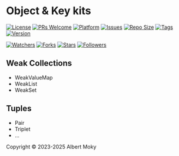 # Object & Key kits

[![License](https://img.shields.io/github/license/moky/ObjectKey)](https://github.com/moky/ObjectKey/blob/master/LICENSE)
[![PRs Welcome](https://img.shields.io/badge/PRs-welcome-brightgreen.svg)](https://github.com/moky/ObjectKey/pulls)
[![Platform](https://img.shields.io/badge/Platform-Dart%203-brightgreen.svg)](https://github.com/moky/ObjectKey/wiki)
[![Issues](https://img.shields.io/github/issues/moky/ObjectKey)](https://github.com/moky/ObjectKey/issues)
[![Repo Size](https://img.shields.io/github/repo-size/moky/ObjectKey)](https://github.com/moky/ObjectKey/archive/refs/heads/main.zip)
[![Tags](https://img.shields.io/github/tag/moky/ObjectKey)](https://github.com/moky/ObjectKey/tags)
[![Version](https://img.shields.io/pub/v/object_key)](https://pub.dev/packages/object_key)

[![Watchers](https://img.shields.io/github/watchers/moky/ObjectKey)](https://github.com/moky/ObjectKey/watchers)
[![Forks](https://img.shields.io/github/forks/moky/ObjectKey)](https://github.com/moky/ObjectKey/forks)
[![Stars](https://img.shields.io/github/stars/moky/ObjectKey)](https://github.com/moky/ObjectKey/stargazers)
[![Followers](https://img.shields.io/github/followers/moky)](https://github.com/orgs/moky/followers)

## Weak Collections

* WeakValueMap
* WeakList
* WeakSet

## Tuples

* Pair
* Triplet
* ...

Copyright &copy; 2023-2025 Albert Moky
